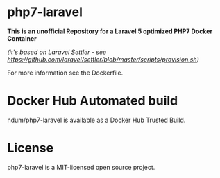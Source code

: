 # php7-laravel

**This is an unofficial Repository for a Laravel 5 optimized PHP7 Docker Container** 

*(it's based on Laravel Settler - see https://github.com/laravel/settler/blob/master/scripts/provision.sh)*

For more information see the Dockerfile.

# Docker Hub Automated build

ndum/php7-laravel is available as a Docker Hub Trusted Build.

# License
php7-laravel is a MIT-licensed open source project.
